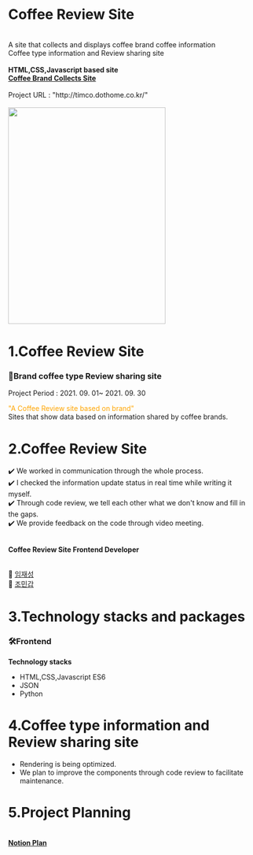 <!Doctype html>
<html>
  <head>
    <meta charset="utf-8" />
  </head>
  <body>
    <h1>Coffee Review Site</h1>
    <br>A site that collects and displays coffee brand coffee information
    <br>Coffee type information and Review sharing site
    <br><br>
    <strong>HTML,CSS,Javascript based site<a href="http://timco.dothome.co.kr/"><br>Coffee Brand Collects Site</a></strong>
    <br><br>
    Project URL : "http://timco.dothome.co.kr/"
    <br><br>
    <img src="https://user-images.githubusercontent.com/85553325/155833261-84574fdc-1838-49b5-b99b-136e56da2323.png" width="320px" height="440px">
    <h1>1.Coffee Review Site</h1>
    <h3> 📌Brand coffee type Review sharing site</h3>
    <p>Project Period : 2021. 09. 01~ 2021. 09. 30<p>
    <p> <span style="color:orange" >"A Coffee Review site based on brand"</span>
      <br>Sites that show data based on information shared by coffee brands.<br></p> 
    <h1>2.Coffee Review Site</h1>
    ✔️ We worked in communication through the whole process.
   <br> ✔️ I checked the information update status in real time while writing it myself.
   <br> ✔️ Through code review, we tell each other what we don't know and fill in the gaps.
   <br> ✔️ We provide feedback on the code through video meeting.
    <br><br>
    <p><strong>Coffee Review Site Frontend Developer</strong></p>
    <br> 🌱 <a href = "https://github.com/RookieLim">임재성</a>  
    <br> 🌱 <a href = "https://github.com/mingab91">조민갑</a>
     <h1>3.Technology stacks and packages</h1>
   <h3>🛠Frontend</h3>
    <strong>Technology stacks</strong>
     <ul>
      <li>HTML,CSS,Javascript ES6</li>
       <li>JSON</li>
       <li>Python</li>
      </ul>
    <h1>4.Coffee type information and Review sharing site</h1>
    <ul>
      <li>Rendering is being optimized.</li>
      <li>We plan to improve the components through code review to facilitate maintenance.</li>
    </ul>
    <h1>5.Project Planning</h1>
   <br> <strong><a href = "Working">Notion Plan</a></strong>
  </body>
</html>
